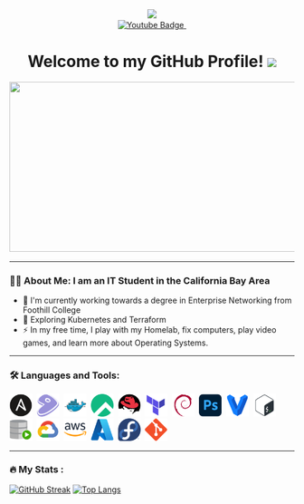 <div id="header" align="center">
  <img src="https://media.giphy.com/media/WIQ0N0OUvei1OW1h9Z/giphy.gif" width="100"/>
</div>
<div id="badges" align="center">
  <a href="https://www.youtube.com/@pastelabyss">
    <img src="https://img.shields.io/badge/YouTube-red?style=for-the-badge&logo=youtube&logoColor=white" alt="Youtube Badge"/>
  </a>
  <img src="https://komarev.com/ghpvc/?username=pastelabyss&style=flat-square&color=blue" alt=""/>
</div>


<h1 align="center">
  Welcome to my GitHub Profile!
  <img src="https://media.giphy.com/media/hvRJCLFzcasrR4ia7z/giphy.gif" width="30px"/>
</h1>

<div align="center">
  <img src="https://media.giphy.com/media/4rZA5D22301iMgrUNd/giphy.gif" width="600" height="300"/>
</div>

---

### :man_technologist: About Me: I am an IT Student in the California Bay Area
- :telescope: I'm currently working towards a degree in Enterprise Networking from Foothill College
- :seedling: Exploring Kubernetes and Terraform
- :zap: In my free time, I play with my Homelab, fix computers, play video games, and learn more about Operating Systems.

---

### :hammer_and_wrench: Languages and Tools:
<div>
  <img src="https://github.com/devicons/devicon/blob/master/icons/ansible/ansible-original.svg" title="Ansible" alt="Ansible" width="40" height="40"/>&nbsp;
  <img src="https://github.com/devicons/devicon/blob/master/icons/gentoo/gentoo-plain.svg" title="Gentoo" alt="Gentoo" width="40" height="40"/>&nbsp;
  <img src="https://github.com/devicons/devicon/blob/master/icons/docker/docker-original.svg" title="Docker" alt="Docker" width="40" height="40"/>&nbsp;
  <img src="https://github.com/devicons/devicon/blob/master/icons/rockylinux/rockylinux-original.svg" title="RockyLinux" alt="RockyLinux" width="40" height="40"/>&nbsp;
  <img src="https://github.com/devicons/devicon/blob/master/icons/redhat/redhat-original.svg" title="RHEL" alt="RHEL" width="40" height="40"/>&nbsp;
  <img src="https://github.com/devicons/devicon/blob/master/icons/terraform/terraform-original.svg" title="Terraform" alt="Terraform" width="40" height="40"/>&nbsp;
  <img src="https://github.com/devicons/devicon/blob/master/icons/debian/debian-original.svg" title="Debian" alt="Debian" width="40" height="40"/>&nbsp;
  <img src="https://github.com/devicons/devicon/blob/master/icons/photoshop/photoshop-original.svg" title="Photoshop" alt="Photoshop" width="40" height="40"/>&nbsp;
  <img src="https://github.com/devicons/devicon/blob/master/icons/vagrant/vagrant-original.svg" title="Vagrant" alt="Vagrant" width="40" height="40"/>&nbsp;
  <img src="https://github.com/devicons/devicon/blob/master/icons/bash/bash-original.svg" title="Shell Scripting" alt="Shell Scripting" width="40" height="40"/>&nbsp;
  <img src="https://github.com/devicons/devicon/blob/master/icons/sqldeveloper/sqldeveloper-original.svg" title="SQL" alt="SQL" width="40" height="40"/>&nbsp;
  <img src="https://github.com/devicons/devicon/blob/master/icons/googlecloud/googlecloud-original.svg" title="GCP" alt="GCP" width="40" height="40"/>&nbsp;
  <img src="https://github.com/devicons/devicon/blob/master/icons/amazonwebservices/amazonwebservices-original-wordmark.svg" title="AWS" alt="AWS" width="40" height="40"/>&nbsp;
  <img src="https://github.com/devicons/devicon/blob/master/icons/azure/azure-original.svg" title="Azure" alt="Azure" width="40" height="40"/>&nbsp;
  <img src="https://github.com/devicons/devicon/blob/master/icons/fedora/fedora-original.svg" title="Fedora" alt="Fedora" width="40" height="40"/>&nbsp;
  <img src="https://github.com/devicons/devicon/blob/master/icons/git/git-original.svg" title="CI/CD Pipeline Knowledge" alt="CI/CD Pipeline Knowledge" width="40" height="40"/>&nbsp;
</div>

---

### :fire: My Stats :
[![GitHub Streak](http://github-readme-streak-stats.herokuapp.com?user=pastelabyss&theme=dark&background=000000)](https://git.io/streak-stats)
[![Top Langs](https://github-readme-stats.vercel.app/api/top-langs/?username=pastelabyss&layout=compact&theme=vision-friendly-dark)](https://github.com/anuraghazra/github-readme-stats)
